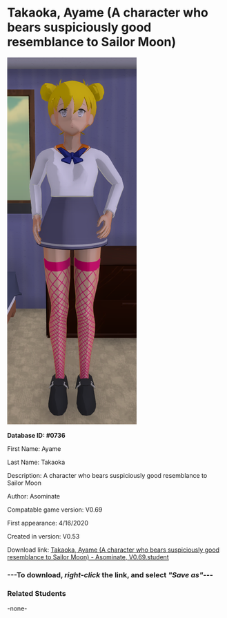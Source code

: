 # Takaoka, Ayame (A character who bears suspiciously good resemblance to Sailor Moon)

<img src="../../Files/Images/Takaoka, Ayame (A character who bears suspiciously good resemblance to Sailor Moon).png" title="Takaoka, Ayame (A character who bears suspiciously good resemblance to Sailor Moon) - Asominate, V0.69">

**Database ID: #0736**

First Name: Ayame

Last Name: Takaoka

Description: A character who bears suspiciously good resemblance to Sailor Moon

Author: Asominate

Compatable game version: V0.69

First appearance: 4/16/2020

Created in version: V0.53

Download link: <a href="https://raw.githubusercontent.com/Arbiter1223/Daigaku-Gurashi-Custom-Students/master/Files/Student%20Files/Takaoka%2C%20Ayame%20(A%20character%20who%20bears%20suspiciously%20good%20resemblance%20to%20Sailor%20Moon)%20-%20Asominate%2C%20V0.69.student">Takaoka, Ayame (A character who bears suspiciously good resemblance to Sailor Moon) - Asominate, V0.69.student</a>

### ---**To download, _right-click_ the link, and select _"Save as"_**---

### Related Students

-none-
